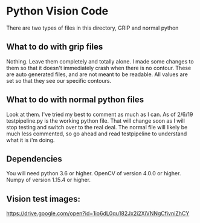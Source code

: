 # Python Vision Code
There are two types of files in this directory, GRIP and normal python

## What to do with grip files
Nothing. Leave them completely and totally alone. I made some changes to them so that it doesn't immediately crash when there is no contour.
These are auto generated files, and are not meant to be readable. All values are set so that they see our specific contours.

## What to do with normal python files
Look at them. I've tried my best to comment as much as I can. As of 2/6/19 testpipeline.py is the working python file. That will change soon as I will stop testing and switch over to the real deal. The normal file will likely be much less commented, so go ahead and read testpipeline to understand what it is i'm doing.

## Dependencies
You will need python 3.6 or higher.
OpenCV of version 4.0.0 or higher.
Numpy of version 1.15.4 or higher.

## Vision test images: 
https://drive.google.com/open?id=1io6dL0qu182Jx2i2XiVNNgCfivniZhCY